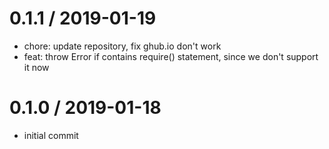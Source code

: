
0.1.1 / 2019-01-19
==================

 * chore: update repository, fix ghub.io don't work
 * feat: throw Error if contains require() statement, since we don't support it now

0.1.0 / 2019-01-18
==================

 * initial commit
